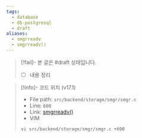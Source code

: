 ```yaml
---
tags:
  - database
  - db-postgresql
  - draft
aliases:
  - smgrreadv
  - smgrreadv()
---
```

> [!fail]- 본 글은 #draft 상태입니다.
> - [ ] 내용 정리

> [!info]- 코드 위치 (v17.1)
> - File path: `src/backend/storage/smgr/smgr.c`
> - Line: `600`
> - Link: [smgrreadv()](https://github.com/postgres/postgres/blob/REL_17_1/src/backend/storage/smgr/smgr.c#L591-L605)
> - VIM
> ```
> vi src/backend/storage/smgr/smgr.c +600
> ```
